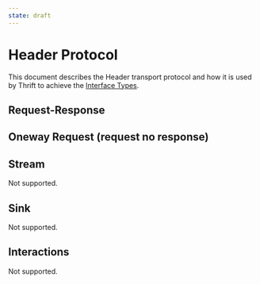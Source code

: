 ```yaml
---
state: draft
---
```


# Header Protocol

This document describes the Header transport protocol and how it is used by Thrift to achieve the [Interface Types](../definition/interface.md).

## Request-Response

## Oneway Request (request no response)

## Stream

Not supported.

## Sink

Not supported.

## Interactions

Not supported.
